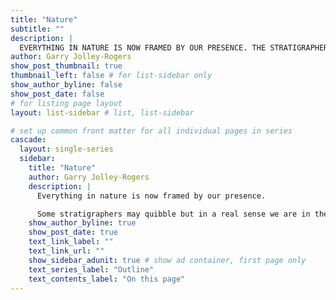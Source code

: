 ```yaml
---
title: "Nature"
subtitle: ""
description: |
  EVERYTHING IN NATURE IS NOW FRAMED BY OUR PRESENCE. THE STRATIGRAPHERS MAY QUIBBLE BUT IN A REAL SENSE WE ARE IN THE ANTHROPOCENE.
author: Garry Jolley-Rogers
show_post_thumbnail: true
thumbnail_left: false # for list-sidebar only
show_author_byline: false
show_post_date: false
# for listing page layout
layout: list-sidebar # list, list-sidebar

# set up common front matter for all individual pages in series
cascade:
  layout: single-series 
  sidebar:
    title: "Nature"
    author: Garry Jolley-Rogers
    description: |
      Everything in nature is now framed by our presence.

      Some stratigraphers may quibble but in a real sense we are in the anthropocene.
    show_author_byline: true
    show_post_date: true
    text_link_label: ""
    text_link_url: ""
    show_sidebar_adunit: true # show ad container, first page only
    text_series_label: "Outline" 
    text_contents_label: "On this page" 
---
```

 